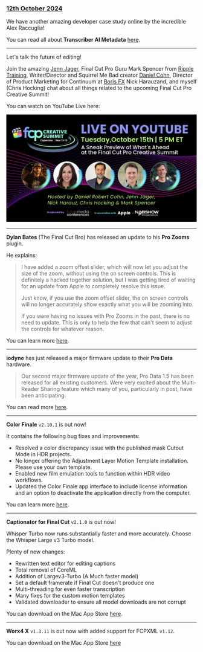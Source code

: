 ### [12th October 2024](/news/20241012)

We have another amazing developer case study online by the incredible Alex Raccuglia!

You can read all about **Transcriber AI Metadata** [here](/developer-case-studies/transcriber-ai-metadata).

---

Let's talk the future of editing!

Join the amazing [Jenn Jager](https://www.youtube.com/@JennJagerPro), Final Cut Pro Guru Mark Spencer from [Ripple Training](https://www.rippletraining.com), Writer/Director and Squirrel Me Bad creator [Daniel Cohn](https://www.youtube.com/@squirrelmebad9684), Director of Product Marketing for Continuum at [Boris FX](https://borisfx.com) Nick Harauzand, and myself (Chris Hocking) chat about all things related to the upcoming Final Cut Pro Creative Summit!

You can watch on YouTube Live here:

[![](/static/fcp-creative-summit-youtube-preview.jpeg)](https://ltnt.tv/fcpcs-2024)

---

**Dylan Bates** (The Final Cut Bro) has released an update to his **Pro Zooms** plugin.

He explains:

> I have added a zoom offset slider, which will now let you adjust the size of the zoom, without using the on screen controls. This is definitely a hacked together solution, but I was getting tired of waiting for an update from Apple to completely resolve this issue.
>
> Just know, if you use the zoom offset slider, the on screen controls will no longer accurately show exactly what you will be zooming into.
>
> If you were having no issues with Pro Zooms in the past, there is no need to update. This is only to help the few that can't seem to adjust the controls for whatever reason.

You can learn more [here](https://thefinalcutbro.com/products/pro-zooms-for-final-cut-pro?variant=41021167370274&currency=USD&utm_campaign=sag_organic&srsltid=AfmBOorxoV44-E_4yF6JcsL_aqxIxqfW6TnHnzDCOR3DpYUO1KjkDamsVGw&utm_content=YT3-tWvxgW-YCS0YHKpHZ98oGHDu-NVcdznbxBSoAdiSMxTQ9E16MGnj6O4QpB_z6C4kCzKv7JxN9pCFSFjo_Bbt_n1LEreg-xMEZ2K7vSAjYg&utm_term=UCYlZLHOzom9-MryCEodaoXg&utm_medium=product_shelf&utm_source=youtube).

---

**iodyne** has just released a major firmware update to their **Pro Data** hardware.

> Our second major firmware update of the year, Pro Data 1.5 has been released for all existing customers. Were very excited about the Multi-Reader Sharing feature which many of you, particularly in post, have been anticipating.

You can read more [here](https://iodyne.com/multi-reader-sharing-brings-data-discipline-to-collaborative-workflows/).

---

**Color Finale** `v2.10.1` is out now!

It contains the following bug fixes and improvements:

- Resolved a color discrepancy issue with the published mask Cutout Mode in HDR projects.
- No longer offering the Adjustment Layer Motion Template installation. Please use your own template.
- Enabled new film emulation tools to function within HDR video workflows.
- Updated the Color Finale app interface to include license information and an option to deactivate the application directly from the computer.

You can learn more [here](https://colorfinale.com/release-notes#26).

---

**Captionator for Final Cut** `v2.1.0` is out now!

Whisper Turbo now runs substantially faster and more accurately. Choose the Whisper Large v3 Turbo model.

Plenty of new changes:

- Rewritten text editor for editing captions
- Total removal of CoreML
- Addition of Largev3-Turbo (A Much faster model)
- Set a default framerate if Final Cut doesn't produce one
- Multi-threading for even faster transcription
- Many fixes for the custom motion templates
- Validated downloader to ensure all model downloads are not corrupt

You can download on the Mac App Store [here](https://apps.apple.com/au/app/captionator-for-final-cut/id1627843786?mt=12).

---

**Worx4 X** `v1.3.11` is out now with added support for FCPXML `v1.12`.

You can download on the Mac App Store [here](https://apps.apple.com/au/app/worx4-x/id1195903030?mt=12)